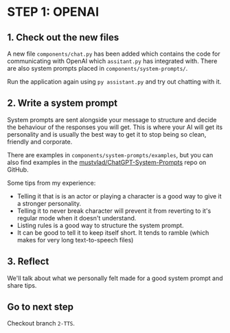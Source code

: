 # STEP 1: OPENAI

## 1. Check out the new files

A new file `components/chat.py` has been added which contains the code for communicating with OpenAI which `assitant.py` has integrated with. 
There are also system prompts placed in `components/system-prompts/`.

Run the application again using `py assistant.py` and try out chatting with it.

## 2. Write a system prompt

System prompts are sent alongside your message to structure and decide the behaviour of the responses you will get. This is where your AI will get its personality and is usually the best way to get it to stop being so clean, friendly and corporate.

There are examples in `components/system-prompts/examples`, but you can also find examples in the [mustvlad/ChatGPT-System-Prompts](https://github.com/mustvlad/ChatGPT-System-Prompts) repo on GitHub.

Some tips from my experience:

- Telling it that is is an actor or playing a character is a good way to give it a stronger personality.
- Telling it to never break character will prevent it from reverting to it's regular mode when it doesn't understand.
- Listing rules is a good way to structure the system prompt.
- It can be good to tell it to keep itself short. It tends to ramble (which makes for very long text-to-speech files)

## 3. Reflect

We'll talk about what we personally felt made for a good system prompt and share tips. 

## Go to next step

Checkout branch `2-TTS`.
